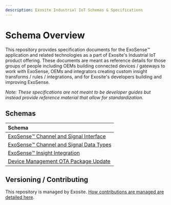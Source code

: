 ```yaml
---
description: Exosite Industrial IoT Schemas & Specifications
---
```


# Schema Overview

This repository provides specification documents for the ExoSense™️ application and related technologies as a part of Exosite's Industrial IoT product offering. These documents are meant as reference details for those groups of people including OEMs building connected devices / gateways to work with ExoSense, OEMs and integrators creating custom insight transforms / rules / integrations, and for Exosite's developers building and improving ExoSense.

_Note: These specifications are not meant to be developer guides but instead provide reference material that allow for standardization._ 

## Schemas

| Schema |
| :--- |
| [ExoSense™️ Channel and Signal Interface](data-types.md) |
| [ExoSense™️ Channel and Signal Data Types](channel-signal_io_schema.md) |
| [ExoSense™️ Insight Integration](insight_transform_integration_schema.md) |
| [Device Management OTA Package Update](ota_update_schema.md) |

## Versioning / Contributing

This repository is managed by Exosite. [How contributions are managed are detailed here](contributing.md).
